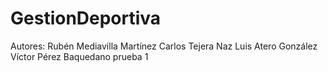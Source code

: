 # GestionDeportiva

Autores:
Rubén Mediavilla Martínez
Carlos Tejera Naz
Luis Atero González
Víctor Pérez Baquedano
	prueba 1